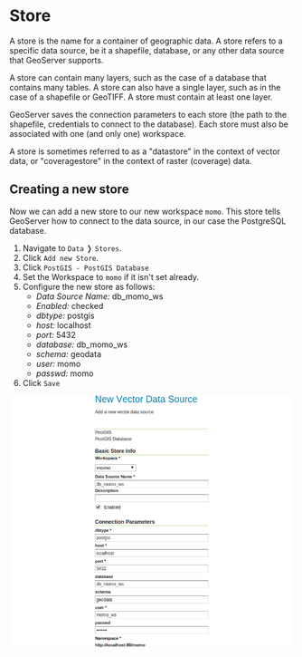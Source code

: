 # Store

A store is the name for a container of geographic data. A store refers to a
specific data source, be it a shapefile, database, or any other data source that
GeoServer supports.

A store can contain many layers, such as the case of a database that contains
many tables. A store can also have a single layer, such as in the case of a
shapefile or GeoTIFF. A store must contain at least one layer.

GeoServer saves the connection parameters to each store (the path to the
shapefile, credentials to connect to the database). Each store must also be
associated with one (and only one) workspace.

A store is sometimes referred to as a "datastore" in the context of vector
data, or "coveragestore" in the context of raster (coverage) data.

## Creating a new store

Now we can add a new store to our new workspace `momo`. This store tells
GeoServer how to connect to the data source, in our case the PostgreSQL
database.

1. Navigate to `Data` &#10093; `Stores`.
2. Click `Add new Store`.
3. Click `PostGIS - PostGIS Database`
4. Set the Workspace to `momo` if it isn't set already.
5. Configure the new store as follows:
    * *Data Source Name:* db_momo_ws
    * *Enabled:* checked
    * *dbtype:* postgis
    * *host:* localhost
    * *port:* 5432
    * *database:* db_momo_ws
    * *schema:* geodata
    * *user:* momo
    * *passwd:* momo
6. Click `Save`

![Add new store](../../../assets/configure_vector_store.png)
